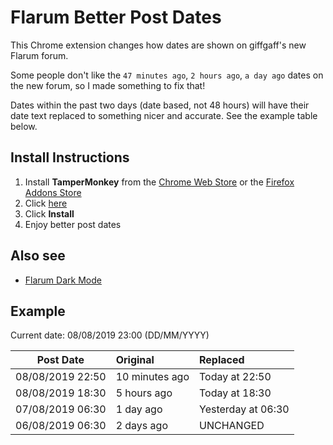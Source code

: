 # Flarum Better Post Dates

This Chrome extension changes how dates are shown on giffgaff's new Flarum forum.

Some people don't like the `47 minutes ago`, `2 hours ago`, `a day ago` dates on the new forum, so I made something to fix that!

Dates within the past two days (date based, not 48 hours) will have their date text replaced to something nicer and accurate. See the example table below.

## Install Instructions

1. Install **TamperMonkey** from the [Chrome Web Store](https://chrome.google.com/webstore/detail/tampermonkey/dhdgffkkebhmkfjojejmpbldmpobfkfo?hl=en) or the [Firefox Addons Store](https://addons.mozilla.org/en-GB/firefox/addon/tampermonkey/)
2. Click [here](https://github.com/davwheat/giffgaff-flarum-better-post-dates/raw/master/flarum-date-fix.user.js)
3. Click **Install**
4. Enjoy better post dates

## Also see

* [Flarum Dark Mode](https://github.com/davwheat/giffgaff-flarum-dark-mode)

## Example

Current date: 08/08/2019 23:00 (DD/MM/YYYY)

| Post Date | Original | Replaced |
| :-------: | :------- | :------- |
| 08/08/2019 22:50| 10 minutes ago | Today at 22:50 |
| 08/08/2019 18:30 | 5 hours ago | Today at 18:30 |
| 07/08/2019 06:30 | 1 day ago | Yesterday at 06:30 |
| 06/08/2019 06:30 | 2 days ago | UNCHANGED |

